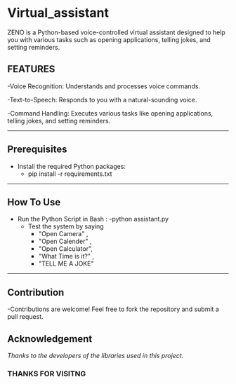 #  Virtual_assistant 

ZENO is a Python-based voice-controlled virtual assistant designed to help you with various tasks such as opening applications, telling jokes, and setting reminders.

## FEATURES 
-Voice Recognition: Understands and processes voice commands.

-Text-to-Speech: Responds to you with a natural-sounding voice.

-Command Handling: Executes various tasks like opening applications, telling jokes, and setting reminders.

---

## Prerequisites  
 - Install the required Python packages: 
   - pip install -r requirements.txt

---
  
## How To Use
 - Run the Python Script in Bash :
    -python assistant.py
    - Test the system by saying
      - "Open Camera" ,
      - "Open Calender" ,
      -  "Open Calculator",
      -  "What Time is it?" ,
      -  "TELL ME A JOKE"
  
---

## Contribution 
 -Contributions are welcome! Feel free to fork the repository and submit a pull request.

## Acknowledgement 
 *Thanks to the developers of the libraries used in this project.*

### THANKS FOR VISITNG 
 

